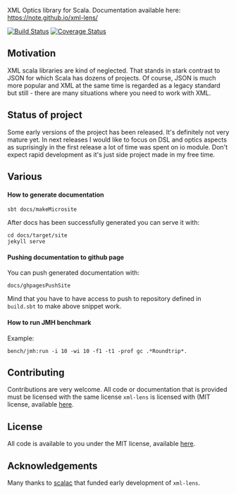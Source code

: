XML Optics library for Scala. Documentation available here: https://note.github.io/xml-lens/

[![Build Status](https://api.travis-ci.org/note/xml-lens.svg)](https://travis-ci.org/note/xml-lens)
[![Coverage Status](https://coveralls.io/repos/github/note/xml-lens/badge.svg?branch=master)](https://coveralls.io/github/note/xml-lens?branch=master)


## Motivation

XML scala libraries are kind of neglected. That stands in stark contrast to JSON for which Scala has dozens of projects.
Of course, JSON is much more popular and XML at the same time is regarded as a legacy standard but still - there are many situations where you need to work with XML.

## Status of project

Some early versions of the project has been released. It's definitely not very mature yet.
In next releases I would like to focus on DSL and optics aspects as suprisingly in the first release
a lot of time was spent on io module. Don't expect rapid development as it's just side project
made in my free time.

## Various

#### How to generate documentation

```
sbt docs/makeMicrosite
```

After docs has been successfully generated you can serve it with:

```
cd docs/target/site
jekyll serve
```

#### Pushing documentation to github page

You can push generated documentation with:

```
docs/ghpagesPushSite
```

Mind that you have to have access to push to repository defined in `build.sbt` to make above snippet work.

#### How to run JMH benchmark
 
Example:

```
bench/jmh:run -i 10 -wi 10 -f1 -t1 -prof gc .*Roundtrip*.
```

## Contributing

Contributions are very welcome. All code or documentation that is provided must be licensed with
the same license `xml-lens` is licensed with (MIT license, available [here](https://github.com/note/xml-lens/blob/master/LICENSE).

## License

All code is available to you under the MIT license, available [here](https://github.com/note/xml-lens/blob/master/LICENSE).


## Acknowledgements

Many thanks to [scalac](https://scalac.io/) that funded early development of `xml-lens`.

